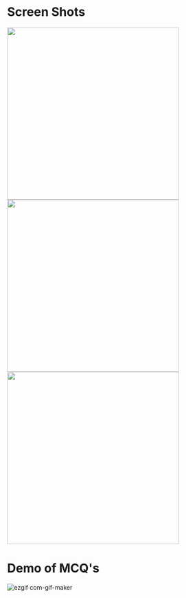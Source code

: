 # Screen Shots

<img src = "https://user-images.githubusercontent.com/73393935/99178459-0e347180-2735-11eb-80f1-273ecd0bf40c.jpeg" width = "400.0"/>
<img src = "https://user-images.githubusercontent.com/73393935/99178555-0a551f00-2736-11eb-8af2-4b76880ad2bd.jpeg" width = "400.0"/>

<img src="https://user-images.githubusercontent.com/73393935/99178563-13de8700-2736-11eb-9927-204d2458e844.jpeg" width = "400.0"/>


# Demo of MCQ's 

![ezgif com-gif-maker](https://user-images.githubusercontent.com/73393935/99178620-e219f000-2736-11eb-9634-97c342101717.gif)
